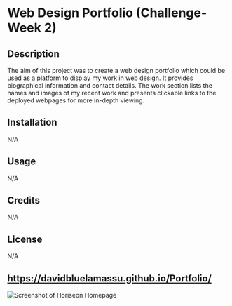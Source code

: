 # Web Design Portfolio (Challenge-Week 2)


## Description
The aim of this project was to create a web design portfolio which could be used as a platform to display my work in web design. It provides biographical information and contact details. The work section lists the names and images of my recent work and presents clickable links to the deployed webpages for more in-depth viewing.


## Installation
N/A


## Usage
N/A


## Credits
N/A


## License
N/A

## https://davidbluelamassu.github.io/Portfolio/

![Screenshot of Horiseon Homepage](./images/portfolio-screencapture.png)


